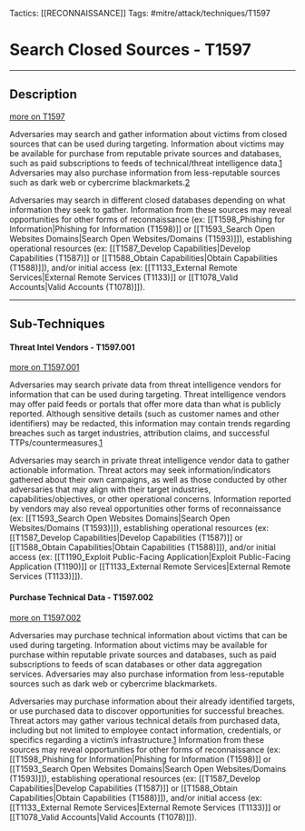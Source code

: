 Tactics: [[RECONNAISSANCE]]
Tags: #mitre/attack/techniques/T1597 

# Search Closed Sources - T1597
---
## Description
[more on T1597](https://attack.mitre.org/techniques/T1597)

Adversaries may search and gather information about victims from closed sources that can be used during targeting. Information about victims may be available for purchase from reputable private sources and databases, such as paid subscriptions to feeds of technical/threat intelligence data.[1](https://d3security.com/blog/10-of-the-best-open-source-threat-intelligence-feeds/) Adversaries may also purchase information from less-reputable sources such as dark web or cybercrime blackmarkets.[2](https://www.zdnet.com/article/a-hacker-group-is-selling-more-than-73-million-user-records-on-the-dark-web/)

Adversaries may search in different closed databases depending on what information they seek to gather. Information from these sources may reveal opportunities for other forms of reconnaissance (ex: [[T1598_Phishing for Information|Phishing for Information (T1598)]] or [[T1593_Search Open Websites Domains|Search Open Websites/Domains (T1593)]]), establishing operational resources (ex: [[T1587_Develop Capabilities|Develop Capabilities (T1587)]] or [[T1588_Obtain Capabilities|Obtain Capabilities (T1588)]]), and/or initial access (ex: [[T1133_External Remote Services|External Remote Services (T1133)]] or [[T1078_Valid Accounts|Valid Accounts (T1078)]]).

---
## Sub-Techniques

#### Threat Intel Vendors - T1597.001
[more on T1597.001](https://attack.mitre.org/techniques/T1597/001)

Adversaries may search private data from threat intelligence vendors for information that can be used during targeting. Threat intelligence vendors may offer paid feeds or portals that offer more data than what is publicly reported. Although sensitive details (such as customer names and other identifiers) may be redacted, this information may contain trends regarding breaches such as target industries, attribution claims, and successful TTPs/countermeasures.[1](https://d3security.com/blog/10-of-the-best-open-source-threat-intelligence-feeds/)

Adversaries may search in private threat intelligence vendor data to gather actionable information. Threat actors may seek information/indicators gathered about their own campaigns, as well as those conducted by other adversaries that may align with their target industries, capabilities/objectives, or other operational concerns. Information reported by vendors may also reveal opportunities other forms of reconnaissance (ex: [[T1593_Search Open Websites Domains|Search Open Websites/Domains (T1593)]]), establishing operational resources (ex: [[T1587_Develop Capabilities|Develop Capabilities (T1587)]] or [[T1588_Obtain Capabilities|Obtain Capabilities (T1588)]]), and/or initial access (ex: [[T1190_Exploit Public-Facing Application|Exploit Public-Facing Application (T1190)]] or [[T1133_External Remote Services|External Remote Services (T1133)]]).

#### Purchase Technical Data - T1597.002
[more on T1597.002](https://attack.mitre.org/techniques/T1597/002)

Adversaries may purchase technical information about victims that can be used during targeting. Information about victims may be available for purchase within reputable private sources and databases, such as paid subscriptions to feeds of scan databases or other data aggregation services. Adversaries may also purchase information from less-reputable sources such as dark web or cybercrime blackmarkets.

Adversaries may purchase information about their already identified targets, or use purchased data to discover opportunities for successful breaches. Threat actors may gather various technical details from purchased data, including but not limited to employee contact information, credentials, or specifics regarding a victim’s infrastructure.[1](https://www.zdnet.com/article/a-hacker-group-is-selling-more-than-73-million-user-records-on-the-dark-web/) Information from these sources may reveal opportunities for other forms of reconnaissance (ex: [[T1598_Phishing for Information|Phishing for Information (T1598)]] or [[T1593_Search Open Websites Domains|Search Open Websites/Domains (T1593)]]), establishing operational resources (ex: [[T1587_Develop Capabilities|Develop Capabilities (T1587)]] or [[T1588_Obtain Capabilities|Obtain Capabilities (T1588)]]), and/or initial access (ex: [[T1133_External Remote Services|External Remote Services (T1133)]] or [[T1078_Valid Accounts|Valid Accounts (T1078)]]).

